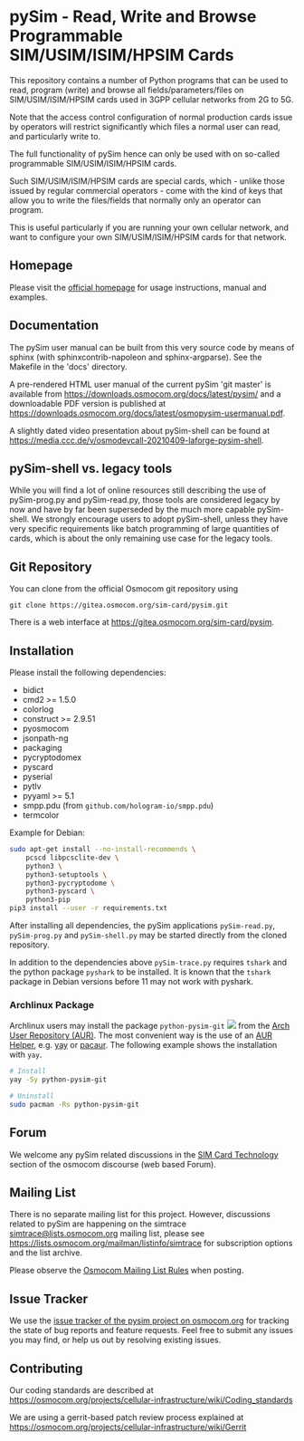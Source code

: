 pySim - Read, Write and Browse Programmable SIM/USIM/ISIM/HPSIM Cards
=====================================================================

This repository contains a number of Python programs that can be used
to read, program (write) and browse all fields/parameters/files on
SIM/USIM/ISIM/HPSIM cards used in 3GPP cellular networks from 2G to 5G.

Note that the access control configuration of normal production cards
issue by operators will restrict significantly which files a normal
user can read, and particularly write to.

The full functionality of pySim hence can only be used with on so-called
programmable SIM/USIM/ISIM/HPSIM cards.

Such SIM/USIM/ISIM/HPSIM cards are special cards, which - unlike those
issued by regular commercial operators - come with the kind of keys that
allow you to write the files/fields that normally only an operator can
program.

This is useful particularly if you are running your own cellular
network, and want to configure your own SIM/USIM/ISIM/HPSIM cards for
that network.


Homepage
--------

Please visit the [official homepage](https://osmocom.org/projects/pysim/wiki)
for usage instructions, manual and examples.


Documentation
-------------

The pySim user manual can be built from this very source code by means
of sphinx (with sphinxcontrib-napoleon and sphinx-argparse).  See the
Makefile in the 'docs' directory.

A pre-rendered HTML user manual of the current pySim 'git master' is
available from <https://downloads.osmocom.org/docs/latest/pysim/> and
a downloadable PDF version is published at
<https://downloads.osmocom.org/docs/latest/osmopysim-usermanual.pdf>.

A slightly dated video presentation about pySim-shell can be found at
<https://media.ccc.de/v/osmodevcall-20210409-laforge-pysim-shell>.


pySim-shell vs. legacy tools
----------------------------

While you will find a lot of online resources still describing the use of
pySim-prog.py and pySim-read.py, those tools are considered legacy by
now and have by far been superseded by the much more capable
pySim-shell.  We strongly encourage users to adopt pySim-shell, unless
they have very specific requirements like batch programming of large
quantities of cards, which is about the only remaining use case for the
legacy tools.


Git Repository
--------------

You can clone from the official Osmocom  git repository using
```
git clone https://gitea.osmocom.org/sim-card/pysim.git
```

There is a web interface at <https://gitea.osmocom.org/sim-card/pysim>.


Installation
------------

Please install the following dependencies:

 - bidict
 - cmd2 >= 1.5.0
 - colorlog
 - construct >= 2.9.51
 - pyosmocom
 - jsonpath-ng
 - packaging
 - pycryptodomex
 - pyscard
 - pyserial
 - pytlv
 - pyyaml >= 5.1
 - smpp.pdu (from `github.com/hologram-io/smpp.pdu`)
 - termcolor

Example for Debian:
```sh
sudo apt-get install --no-install-recommends \
	pcscd libpcsclite-dev \
	python3 \
	python3-setuptools \
	python3-pycryptodome \
	python3-pyscard \
	python3-pip
pip3 install --user -r requirements.txt
```

After installing all dependencies, the pySim applications ``pySim-read.py``, ``pySim-prog.py`` and ``pySim-shell.py`` may be started directly from the cloned repository.

In addition to the dependencies above ``pySim-trace.py`` requires ``tshark`` and the python package ``pyshark`` to be installed. It is known that the ``tshark`` package
in Debian versions before 11 may not work with pyshark.

### Archlinux Package

Archlinux users may install the package ``python-pysim-git``
[![](https://img.shields.io/aur/version/python-pysim-git)](https://aur.archlinux.org/packages/python-pysim-git)
from the [Arch User Repository (AUR)](https://aur.archlinux.org).
The most convenient way is the use of an [AUR Helper](https://wiki.archlinux.org/index.php/AUR_helpers),
e.g. [yay](https://aur.archlinux.org/packages/yay) or [pacaur](https://aur.archlinux.org/packages/pacaur).
The following example shows the installation with ``yay``.

```sh
# Install
yay -Sy python-pysim-git

# Uninstall
sudo pacman -Rs python-pysim-git
```


Forum
-----

We welcome any pySim related discussions in the
[SIM Card Technology](https://discourse.osmocom.org/c/sim-card-technology/)
section of the osmocom discourse (web based Forum).


Mailing List
------------

There is no separate mailing list for this project. However,
discussions related to pySim are happening on the simtrace
<simtrace@lists.osmocom.org> mailing list, please see
<https://lists.osmocom.org/mailman/listinfo/simtrace> for subscription
options and the list archive.

Please observe the [Osmocom Mailing List
Rules](https://osmocom.org/projects/cellular-infrastructure/wiki/Mailing_List_Rules)
when posting.

Issue Tracker
-------------

We use the [issue tracker of the pysim project on osmocom.org](https://osmocom.org/projects/pysim/issues) for
tracking the state of bug reports and feature requests.  Feel free to submit any issues you may find, or help
us out by resolving existing issues.


Contributing
------------

Our coding standards are described at
<https://osmocom.org/projects/cellular-infrastructure/wiki/Coding_standards>

We are using a gerrit-based patch review process explained at
<https://osmocom.org/projects/cellular-infrastructure/wiki/Gerrit>
